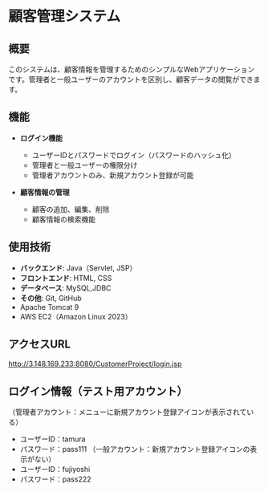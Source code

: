 # 顧客管理システム

## 概要
このシステムは、顧客情報を管理するためのシンプルなWebアプリケーションです。管理者と一般ユーザーのアカウントを区別し、顧客データの閲覧ができます。


## 機能
- **ログイン機能**  
  - ユーザーIDとパスワードでログイン（パスワードのハッシュ化）
  - 管理者と一般ユーザーの権限分け
  - 管理者アカウントのみ、新規アカウント登録が可能
  
- **顧客情報の管理**  
  - 顧客の追加、編集、削除
  - 顧客情報の検索機能


## 使用技術
- **バックエンド**: Java（Servlet, JSP）
- **フロントエンド**: HTML, CSS
- **データベース**: MySQL,JDBC
- **その他**: Git, GitHub
- Apache Tomcat 9
- AWS EC2（Amazon Linux 2023）


## アクセスURL
http://3.148.169.233:8080/CustomerProject/login.jsp


## ログイン情報（テスト用アカウント）
（管理者アカウント：メニューに新規アカウント登録アイコンが表示されている）
- ユーザーID：tamura
- パスワード：pass111
（一般アカウント：新規アカウント登録アイコンの表示がない）
- ユーザーID：fujiyoshi
- パスワード：pass222
